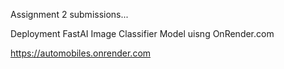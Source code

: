 Assignment 2 submissions...

Deployment FastAI Image Classifier Model uisng OnRender.com

https://automobiles.onrender.com
